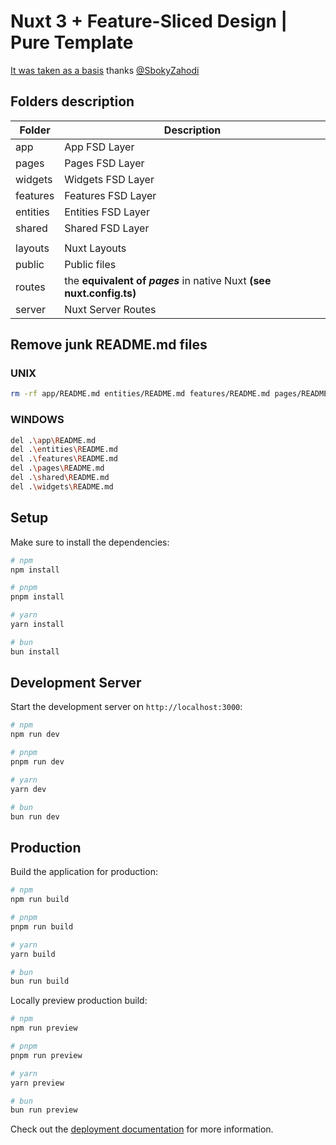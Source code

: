 # Nuxt 3 + Feature-Sliced Design | Pure Template

[It was taken as a basis](https://github.com/SbokyZahodi/FSD-Nuxt3-template) thanks [@SbokyZahodi](https://github.com/SbokyZahodi)

## Folders description

| Folder   | Description                                                           |
| -------- | --------------------------------------------------------------------- |
| app      | App FSD Layer                                                         |
| pages    | Pages FSD Layer                                                       |
| widgets  | Widgets FSD Layer                                                     |
| features | Features FSD Layer                                                    |
| entities | Entities FSD Layer                                                    |
| shared   | Shared FSD Layer                                                      |
|          |                                                                       |
| layouts  | Nuxt Layouts                                                          |
| public   | Public files                                                          |
| routes   | the **equivalent of _pages_** in native Nuxt **(see nuxt.config.ts)** |
| server   | Nuxt Server Routes                                                    |


## Remove junk README.md files

### UNIX
```bash
rm -rf app/README.md entities/README.md features/README.md pages/README.md shared/README.md widgets/README.md
```

### WINDOWS
```bash
del .\app\README.md 
del .\entities\README.md 
del .\features\README.md 
del .\pages\README.md 
del .\shared\README.md 
del .\widgets\README.md
```


## Setup

Make sure to install the dependencies:

```bash
# npm
npm install

# pnpm
pnpm install

# yarn
yarn install

# bun
bun install
```

## Development Server

Start the development server on `http://localhost:3000`:

```bash
# npm
npm run dev

# pnpm
pnpm run dev

# yarn
yarn dev

# bun
bun run dev
```

## Production

Build the application for production:

```bash
# npm
npm run build

# pnpm
pnpm run build

# yarn
yarn build

# bun
bun run build
```

Locally preview production build:

```bash
# npm
npm run preview

# pnpm
pnpm run preview

# yarn
yarn preview

# bun
bun run preview
```

Check out the [deployment documentation](https://nuxt.com/docs/getting-started/deployment) for more information.
